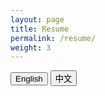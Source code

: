 ```yaml
---
layout: page
title: Resume
permalink: /resume/
weight: 3
---
```


<button id="buttonA">English</button>
<button id="buttonB">中文</button>

<div id="objectA" style="display:none;">
    <object data="../assets/path/to/document.pdf" width="1000" height="1000" type='application/pdf'></object>
</div>

<div id="objectB" style="display:none;">
    <object data="../assets/path/to/潘逸铭简历（中）.pdf" width="1000" height="1000" type='application/pdf'></object>
</div>


<style>
#buttonA, #buttonB {
    display: inline-block; /* Ensure buttons are inline */
}
</style>

<script>
    document.getElementById("buttonA").addEventListener("click", function() {
    document.getElementById("objectA").style.display = "block"; // Show A
    document.getElementById("objectB").style.display = "none";  // Hide B
});

document.getElementById("buttonB").addEventListener("click", function() {
    document.getElementById("objectB").style.display = "block"; // Show B
    document.getElementById("objectA").style.display = "none";  // Hide A
});
</script>